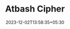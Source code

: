---
weight: 33
title: "Atbash Cipher"
description: ""
icon: "article"
date: "2023-12-02T13:58:35+05:30"
lastmod: "2023-12-02T13:58:35+05:30"
draft: true
toc: true
---